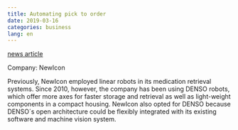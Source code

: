 ```yaml
---
title: Automating pick to order
date: 2019-03-16
categories: business
lang: en
---
```


[news article](https://www.densorobotics-europe.com/case-studies-and-videos/case-studies-single-view/newicon-spain)

Company: NewIcon

Previously, NewIcon employed linear robots in its medication retrieval systems. 
Since 2010, however, the company has been using DENSO robots, which offer more axes for faster storage and retrieval 
as well as light-weight components in a compact housing. NewIcon also opted for DENSO because DENSO´s open architecture 
could be flexibly integrated with its existing software and machine vision system.
